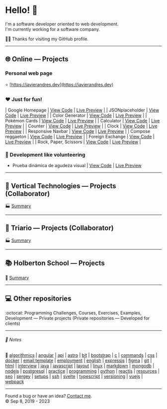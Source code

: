 # Hello! :wave:
I'm a software developer oriented to web development.  
I'm currently working for a software company.

:man_technologist:
Thanks for visiting my GitHub profile.  
- - -
## :globe_with_meridians: Online ― Projects
### Personal web page
:star: [https://javierandres.dev](https://javierandres.dev)
### :heart: Just for fun!
| Google Homepage | [View Code](https://github.com/javierandresgp/training-google_homepage) | [Live Preview](https://javierandresgp.github.io/training-google_homepage/) |
| JSONplaceholder | [View Code](https://github.com/javierandresgp/training-jsonplaceholder) | [Live Preview](https://javierandresgp.github.io/training-jsonplaceholder/) |
| Color Generator | [View Code](https://github.com/javierandresgp/training-color_generator) | [Live Preview](https://javierandresgp.github.io/training-color_generator/) |
| Pokémon Cards | [View Code](https://github.com/javierandresgp/training-pokemon_cards) | [Live Preview](https://javierandresgp.github.io/training-pokemon_cards/) |
| Calculator | [View Code](https://github.com/javierandresgp/training-calculator) | [Live Preview](https://javierandresgp.github.io/training-calculator/) |
| Counter | [View Code](https://github.com/javierandresgp/training-counter) | [Live Preview](https://javierandresgp.github.io/training-counter/) |
| Clock | [View Code](https://github.com/javierandresgp/training-clock) | [Live Preview](https://javierandresgp.github.io/training-clock/) |
| Responsive Navbar | [View Code](https://github.com/javierandresgp/training-responsive_navbar) | [Live Preview](https://javierandresgp.github.io/training-responsive_navbar/) |
| Compose reggaeton | [View Code](https://github.com/javierandresgp/training-compose_reggaeton) | [Live Preview](https://javierandresgp.github.io/training-compose_reggaeton/) |
| Foreign Exchange | [View Code](https://github.com/javierandresgp/training-foreign_exchange) | [Live Preview](https://javierandresgp.github.io/training-foreign_exchange/) |
| Rock, Paper, Scissors | [View Code](https://github.com/javierandresgp/odin-rock_paper_scissors) | [Live Preview](https://javierandresgp.github.io/odin-rock_paper_scissors/) |
### :checkered_flag: Development like volunteering
- Prueba dinámica de agudeza visual | [View Code](https://github.com/javierandresgp/development-optometrist) | [Live Preview](https://javierandresgp.github.io/development-optometrist/)
- - -
## :office: Vertical Technologies ― Projects (Collaborator)
:factory: [Summary](vertical_technologies.md)
- - -
## :office: Triario ― Projects (Collaborator)
:factory: [Summary](triario.md)
- - -
## :books: Holberton School ― Projects
:school: [Summary](holberton_school.md)
- - -
## :computer: Other repositories
:octocat: Programming Challenges, Courses, Exercises, Examples, Development ― Private projects (Private repositories ― Developed for clients)
- - -
###### :memo: Notes
:bookmark: [algorithmics](algorithmics.md) | [angular](angular.md) | [api](api.md) | [astro](astro.md) | [bit](bit.md) | [bootstrap](bootstrap.md) | [c](c.md) | [commands](commands.md) | [css](css.md) | [docker](docker.md) | [email template](email_template.md) | [employment](employment.md) | [english](english.md) | [expressjs](expressjs.md) | [figma](figma.md) | [git](git.md) | [html](html.md) | [interview](interview.md) | [java](java.md) | [javascript](javascript.md) | [layout](layout.md) | [linux](linux.md) | [markdown](markdown.md) | [mongodb](mongodb.md) | [nodejs](nodejs.md) | [postgresql](postgresql.md) | [practice](practice.md) | [programming](programming.md) | [python](python.md) | [reactjs](reactjs.md) | [resources](resources.md) | [seo](seo.md) | [sergey](sergey.md) | [setups](setups.md) | [ssh](ssh.md) | [svelte](svelte.md) | [typescript](typescript.md) | [versioning](versioning.md) | [vuejs](vuejs.md) | [webpack](webpack.md)
- - -
Found a bug or have an idea? [Contact me](https://javierandres.dev).  
:copyright: Sep 8, 2019 - 2023
